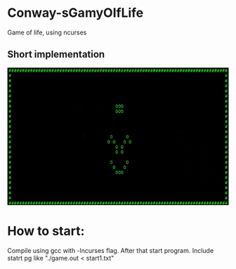 # Conway-sGamyOIfLife
Game of life, using ncurses
## Short implementation
![](https://github.com/ra5kolnikov/Conway-sGamyOIfLife/blob/develop/implgif.gif)
# How to start:
Compile using gcc with -lncurses flag.
After that start program.
Include statrt pg like "./game.out < start1.txt"
